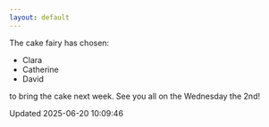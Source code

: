 ```yaml
---
layout: default
---
```


The cake fairy has chosen:
  -  Clara
  -  Catherine
  -  David

to bring the cake next week. See you all on the Wednesday the 2nd!


Updated 2025-06-20 10:09:46
